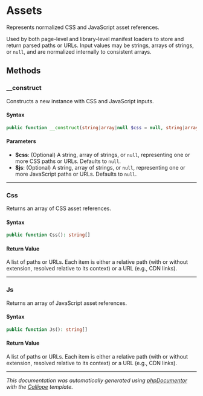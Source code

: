 # Assets

Represents normalized CSS and JavaScript asset references.

Used by both page-level and library-level manifest loaders to store and
return parsed paths or URLs. Input values may be strings, arrays of strings,
or `null`, and are normalized internally to consistent arrays.

## Methods

### __construct

Constructs a new instance with CSS and JavaScript inputs.

#### Syntax

```php
public function __construct(string|array|null $css = null, string|array|null $js = null)
```

#### Parameters

- **$css**: (Optional) A string, array of strings, or `null`, representing one or more CSS paths or URLs. Defaults to `null`.
- **$js**: (Optional) A string, array of strings, or `null`, representing one or more JavaScript paths or URLs. Defaults to `null`.

---

### Css

Returns an array of CSS asset references.

#### Syntax

```php
public function Css(): string[]
```

#### Return Value

A list of paths or URLs. Each item is either a relative path (with or without extension, resolved relative to its context) or a URL (e.g., CDN links).

---

### Js

Returns an array of JavaScript asset references.

#### Syntax

```php
public function Js(): string[]
```

#### Return Value

A list of paths or URLs. Each item is either a relative path (with or without extension, resolved relative to its context) or a URL (e.g., CDN links).

---

*This documentation was automatically generated using [phpDocumentor](http://www.phpdoc.org/) with the [Calliope](https://github.com/DaphneWebFramework/Calliope) template.*
